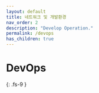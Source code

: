 ```yaml
---
layout: default
title: 네트워크 및 개발환경
nav_order: 2
description: "Develop Operation."
permalink: /devops
has_children: true
---
```


# DevOps
{: .fs-9 }
